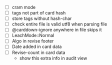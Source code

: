   - [ ] cram mode
  - [ ] tags not part of card hash
  - [ ] store tags without hash-char
  - [ ] check entire file is valid utf8 when parsing file
  - [ ] @carddown-ignore anywhere in file skips it
  - [ ] LeachMode::Normal
  - [ ] Algo in revise footer
  - [ ] Date added in card data
  - [ ] Revise-count in card data
      - show this extra info in audit view
